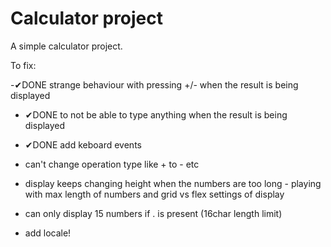 # Calculator project

A simple calculator project.

To fix:

-✔DONE strange behaviour with pressing +/- when the result is being displayed

- ✔DONE to not be able to type anything when the result is being displayed

- ✔DONE add keboard events

- can't change operation type like + to - etc

- display keeps changing height when the numbers are too long - playing with max length of numbers and grid vs flex settings of display

- can only display 15 numbers if . is present (16char length limit)

- add locale!
